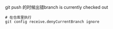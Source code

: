git push 的时候出错branch is currently checked out
```shell
# 在仓库里执行
git config receive.denyCurrentBranch ignore
```